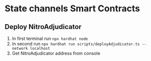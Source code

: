 # State channels Smart Contracts

## Deploy NitroAdjudicator

1. In first terminal run `npx hardhat node`
2. In second run `npx hardhat run scripts/deployAdjudicator.ts --network localhost`
3. Get NitroAdjudicator address from console
